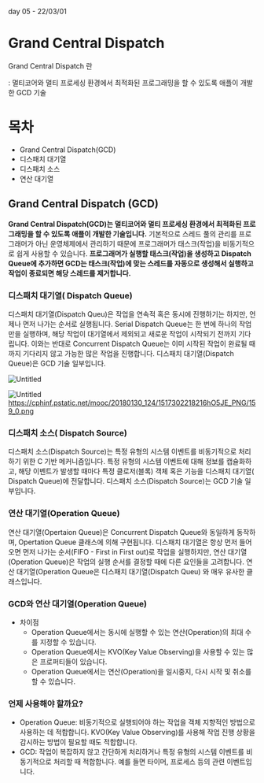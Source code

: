 day 05 - 22/03/01

# Grand Central Dispatch

Grand Central Dispatch 란

: 멀티코어와 멀티 프로세싱 환경에서 최적화된 프로그래밍을 할 수 있도록 애플이 개발한 GCD 기술

# 목차

- Grand Central Dispatch(GCD)
- 디스패치 대기열
- 디스패치 소스
- 연산 대기열

## Grand Central Dispatch (GCD)

**Grand Central Dispatch(GCD)는 멀티코어와 멀티 프로세싱 환경에서 최적화된 프로그래밍을 할 수 있도록 애플이 개발한 기술입니다.** 기본적으로 스레드 풀의 관리를 프로그래머가 아닌 운영체제에서 관리하기 때문에 프로그래머가 태스크(작업)을 비동기적으로 쉽게 사용할 수 있습니다. **프로그래머가 실행할 태스크(작업)을 생성하고 Dispatch Queue에 추가하면 GCD는 태스크(작업)에 맞는 스레드를 자동으로 생성해서 실행하고 작업이 종료되면 해당 스레드를 제거합니다.**

### 디스패치 대기열( Dispatch Queue)

디스패치 대기열(Dispatch Queu)은 작업을 연속적 혹은 동시에 진행하기는 하지만, 언제나 먼저 나가는 순서로 실행됩니다. Serial Dispatch Queue는 한 번에 하나의 작업만을 실행하며, 해당 작업이 대기열에서 제외되고 새로운 작업이 시작되기 전까지 기다립니다. 이와는 반대로 Concurrent Dispatch Queue는 이미 시작된 작업이 완료될 때까지 기다리지 않고 가능한 많은 작업을 진행합니다. 디스패치 대기열(Dispatch Queue)은 GCD 기술 일부입니다.

![Untitled](https://s3-us-west-2.amazonaws.com/secure.notion-static.com/9d8058a6-e8be-4995-b46c-dc1aada1e91b/Untitled.png)

![Untitled](https://s3-us-west-2.amazonaws.com/secure.notion-static.com/9d8058a6-e8be-4995-b46c-dc1aada1e91b/Untitled.png)
https://cphinf.pstatic.net/mooc/20180130_124/1517302218216hO5JE_PNG/159_0.png

### 디스패치 소스( Dispatch Source)

디스패치 소스(Dispatch Source)는 특정 유형의 시스템 이벤트를 비동기적으로 처리하기 위한 C 기반 메커니즘입니다. 특정 유형의 시스템 이벤트에 대해 정보를 캡슐화하고, 해당 이벤트가 발생할 때마다 특정 클로저(블록) 객체 혹은 기능을 디스패치 대기열( Dispatch Queue)에 전달합니다. 디스패치 소스(Dispatch Source)는 GCD 기술 일부입니다.

### 연산 대기열(Operation Queue)

연산 대기열(Opertaion Queue)은 Concurrent Dispatch Queue와 동일하게 동작하며, Opertation Queue 클래스에 의해 구현됩니다. 디스패치 대기열은 항상 먼저 들어오면 먼저 나가는 순서(FIFO - First in First out)로 작업을 실행하지만, 연산 대기열(Operation Queue)은 작업의 실행 순서를 결정할 때에 다른 요인들을 고려합니다. 연산 대기열(Operation Queue은 디스패치 대기열(Dispatch Queu) 와 매우 유사한 클래스입니다.

### GCD와 연산 대기열(Operation Queue)

- 차이점
    - Operation Queue에서는 동시에 실행할 수 있는 연산(Operation)의 최대 수를 지정할 수 있습니다.
    - Operation Queue에서는 KVO(Key Value Observing)을 사용할 수 있는 많은 프로퍼티들이 있습니다.
    - Operation Queue에서는 연산(Operation)을 일시중지, 다시 시작 및 취소를 할 수 있습니다.

### 언제 사용해야 할까요?

- Operation Queue: 비동기적으로 실행되어야 하는 작업을 객체 지향적인 방법으로 사용하는 데 적합합니다.
KVO(Key Value Observing)를 사용해 작업 진행 상황을 감시하는 방법이 필요할 때도 적합합니다.
- GCD: 작업이 복잡하지 않고 간단하게 처리하거나 특정 유형의 시스템 이벤트를 비동기적으로 처리할 때 적합합니다. 예를 들면 타이머, 프로세스 등의 관련 이벤트입니다.
